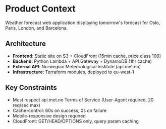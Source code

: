 # Product Context

Weather forecast web application displaying tomorrow's forecast for Oslo, Paris, London, and Barcelona.

## Architecture
- **Frontend**: Static site on S3 + CloudFront (15min cache, price class 100)
- **Backend**: Python Lambda + API Gateway + DynamoDB (1hr cache)
- **External API**: Norwegian Meteorological Institute (api.met.no)
- **Infrastructure**: Terraform modules, deployed to eu-west-1

## Key Constraints
- Must respect api.met.no Terms of Service (User-Agent required, 20 req/sec max)
- Cache-control: 60s on success, 0s on failure
- Mobile-responsive design required
- CloudFront: GET/HEAD/OPTIONS only, query param caching